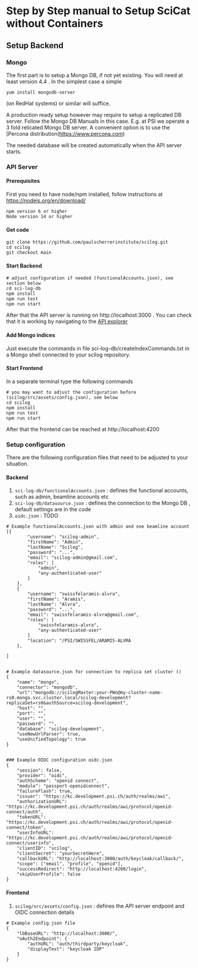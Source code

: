 # Step by Step manual to Setup SciCat without Containers

## Setup Backend

### Mongo

The first part is to setup a Mongo DB, if not yet existing. You will need at least version 4.4 . In the simplest case a simple
```
yum install mongodb-server
```
(on RedHat systems) or similar will suffice.

A production ready setup however may require to setup a replicated DB server. Follow the Mongo DB Manuals in this case. E.g. at PSI we operate a 3 fold relicated Mongo DB server. A convenient option is to use the [Percona distribution(https://www.percona.com)

The needed database will be created automatically when the API server starts.

### API Server

#### Prerequisites

First you need to have node/npm installed, follow instructions at https://nodejs.org/en/download/

```
npm version 6 or higher
Node version 14 or higher
```

#### Get code
```
git clone https://github.com/paulscherrerinstitute/scilog.git
cd scilog
git checkout main
```

#### Start Backend
```
# adjust configuration if needed (functionalAccounts.json), see section below
cd sci-log-db
npm install
npm run test
npm run start
```

After that the API server is running on http://localhost:3000 . You can check that it is working by navigating to the [API explorer](http://localhost:3000/explorer)

#### Add Mongo indices

Just execute the commands in file sci-log-db/createIndexCommands.txt in a Mongo shell connected to your scilog repository.

#### Start Frontend
In a separate terminal type the following commands
```
# you may want to adjust the configuration before (scilog/src/assets/config.json), see below
cd scilog
npm install
npm run test
npm run start
```

After that the frontend can be reached at http://localhost:4200

### Setup configuration

There are the following configuration files that need to be adjusted to your situation.

#### Backend

1. `sci-log-db/functionalAccounts.json` : defines the functional accounts, such as admin, beamline accounts etc
2. `sci-log-db/datasource.json` : defines the connection to the Mongo DB , default settings are in the code
3. `oidc.json` : TODO

```
# Example functionalAccounts.json with admin and one beamline account
[{
        "username": "scilog-admin",
        "firstName": "Admin",
        "lastName": "Scilog",
        "password": "...",
        "email": "scilog-admin@gmail.com",
        "roles": [
            "admin",
            "any-authenticated-user"
        ]
    },
    {
        "username": "swissfelaramis-alvra",
        "firstName": "Aramis",
        "lastName": "Alvra",
        "password": "...",
        "email": "swissfelaramis-alvra@gmail.com",
        "roles": [
            "swissfelaramis-alvra",
            "any-authenticated-user"
        ]
        "location": "/PSI/SWISSFEL/ARAMIS-ALVRA
    },

]


# Example datasource.json for connection to replica set cluster ()
{
    "name": "mongo",
    "connector": "mongodb",
    "url":"mongodb://scilogMaster:your-PWo@my-cluster-name-rs0.mongo.svc.cluster.local/scilog-development?replicaSet=rs0&authSource=scilog-development",
    "host": "",
    "port": "",
    "user": "",
    "password": "",
    "database": "scilog-development",
    "useNewUrlParser": true,
    "useUnifiedTopology": true
}


### Example OIDC configuration oidc.json
{
    "session": false,
    "provider": "oidc",
    "authScheme": "openid connect",
    "module": "passport-openidconnect",
    "failureFlash": true,
    "issuer": "https://kc.development.psi.ch/auth/realms/awi",
    "authorizationURL": "https://kc.development.psi.ch/auth/realms/awi/protocol/openid-connect/auth",
    "tokenURL": "https://kc.development.psi.ch/auth/realms/awi/protocol/openid-connect/token",
    "userInfoURL": "https://kc.development.psi.ch/auth/realms/awi/protocol/openid-connect/userinfo",
    "clientID": "scilog",
    "clientSecret": "yourSecretHere",
    "callbackURL": "http://localhost:3000/auth/keycloak/callback/",
    "scope": ["email", "profile", "openid"],
    "successRedirect": "http://localhost:4200/login",
    "skipUserProfile": false
}
```
#### Frontend

1. `scilog/src/assets/config.json` : defines the API server endpoint and OIDC connection details

```
# Example config.json file
{
    "lbBaseURL": "http://localhost:3000/",
    "oAuth2Endpoint": {
        "authURL": "auth/thirdparty/keycloak",
        "displayText": "keycloak IDP"
    }
}
```




